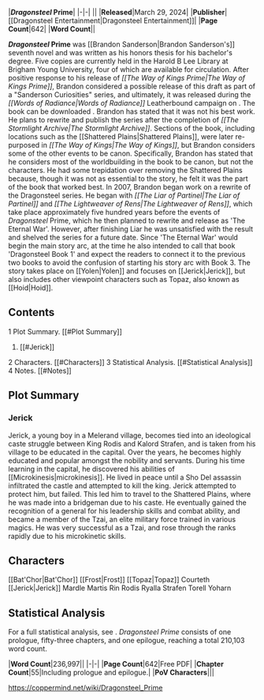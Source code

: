 |***Dragonsteel* Prime**|
|-|-|
||
|**Released**|March 29, 2024|
|**Publisher**|[[Dragonsteel Entertainment\|Dragonsteel Entertainment]]|
|**Page Count**|642|
|**Word Count**||

***Dragonsteel* Prime** was [[Brandon Sanderson\|Brandon Sanderson's]] seventh novel and was written as his honors thesis for his bachelor's degree. Five copies are currently held in the Harold B Lee Library at Brigham Young University, four of which are available for circulation. After positive response to his release of *[[The Way of Kings Prime\|The Way of Kings Prime]]*, Brandon considered a possible release of this draft as part of a "Sanderson Curiosities" series, and ultimately, it was released during the *[[Words of Radiance\|Words of Radiance]]* Leatherbound campaign on . The book can be downloaded .
Brandon has stated that it was not his best work. He plans to rewrite and publish the series after the completion of *[[The Stormlight Archive\|The Stormlight Archive]]*. Sections of the book, including locations such as the [[Shattered Plains\|Shattered Plains]], were later re-purposed in *[[The Way of Kings\|The Way of Kings]]*, but Brandon considers some of the other events to be canon. Specifically, Brandon has stated that he considers most of the worldbuilding in the book to be canon, but not the characters. He had some trepidation over removing the Shattered Plains because, though it was not as essential to the story, he felt it was the part of the book that worked best.
In 2007, Brandon began work on a rewrite of the Dragonsteel series. He began with *[[The Liar of Partinel\|The Liar of Partinel]]* and *[[The Lightweaver of Rens\|The Lightweaver of Rens]]*, which take place approximately five hundred years before the events of *Dragonsteel* Prime, which he then planned to rewrite and release as 'The Eternal War'. However, after finishing Liar he was unsatisfied with the result and shelved the series for a future date. Since 'The Eternal War' would begin the main story arc, at the time he also intended to call that book 'Dragonsteel Book 1' and expect the readers to connect it to the previous two books to avoid the confusion of starting his story arc with Book 3. The story takes place on [[Yolen\|Yolen]] and focuses on [[Jerick\|Jerick]], but also includes other viewpoint characters such as Topaz, also known as [[Hoid\|Hoid]].

## Contents

1 Plot Summary. [[#Plot Summary]] 

1. [[#Jerick]] 


2 Characters. [[#Characters]] 
3 Statistical Analysis. [[#Statistical Analysis]] 
4 Notes. [[#Notes]] 


## Plot Summary
### Jerick
Jerick, a young boy in a Melerand village, becomes tied into an ideological caste struggle between King Rodis and Kalord Strafen, and is taken from his village to be educated in the capital. Over the years, he becomes highly educated and popular amongst the nobility and servants. During his time learning in the capital, he discovered his abilities of [[Microkinesis\|microkinesis]].
He lived in peace until a Sho Del assassin infiltrated the castle and attempted to kill the king. Jerick attempted to protect him, but failed.
This led him to travel to the Shattered Plains, where he was made into a bridgeman due to his caste. He eventually gained the recognition of a general for his leadership skills and combat ability, and became a member of the Tzai, an elite military force trained in various magics. He was very successful as a Tzai, and rose through the ranks rapidly due to his microkinetic skills.

## Characters

[[Bat'Chor\|Bat'Chor]]
[[Frost\|Frost]]
[[Topaz\|Topaz]]
Courteth
[[Jerick\|Jerick]]
Mardle
Martis
Rin
Rodis
Ryalla
Strafen
Torell
Yoharn

## Statistical Analysis
For a full statistical analysis, see .
*Dragonsteel Prime* consists of one prologue, fifty-three chapters, and one epilogue, reaching a total 210,103 word count.

|**Word Count**|236,997||
|-|-|
|**Page Count**|642|Free PDF|
|**Chapter Count**|55|Including prologue and epilogue.|
|**PoV Characters**|||



https://coppermind.net/wiki/Dragonsteel_Prime